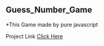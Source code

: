 ## Guess_Number_Game

*This Game made by pure javascript 

Project Link 
[Click Here](https://amancoder01.github.io/Guess_Number_Game/#)
